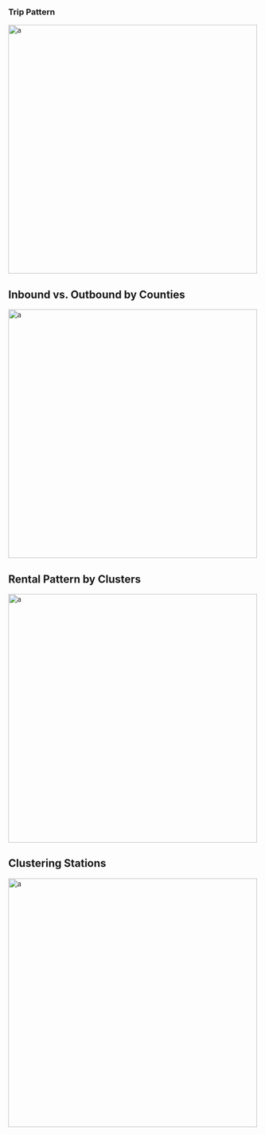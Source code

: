 ### Trip Pattern
<img src="https://user-images.githubusercontent.com/15040724/148990308-daefb1c5-d0f4-43ab-b862-c392e75c961a.png" alt="a" width="500"/>

## Inbound vs. Outbound by Counties
<img src="https://user-images.githubusercontent.com/15040724/148990121-070cc5aa-258c-433e-90bc-b3182f522a6d.jpg" alt="a" width="500"/>

## Rental Pattern by Clusters
<img src="https://user-images.githubusercontent.com/15040724/148989727-2da08fb9-38ad-4708-8e39-05b381f4f256.jpg" alt="a" width="500"/>

## Clustering Stations
<img src="https://user-images.githubusercontent.com/15040724/148989503-d09ad447-9fc9-4cfb-8423-bc87c0dd5417.jpg" alt="a" width="500"/>
